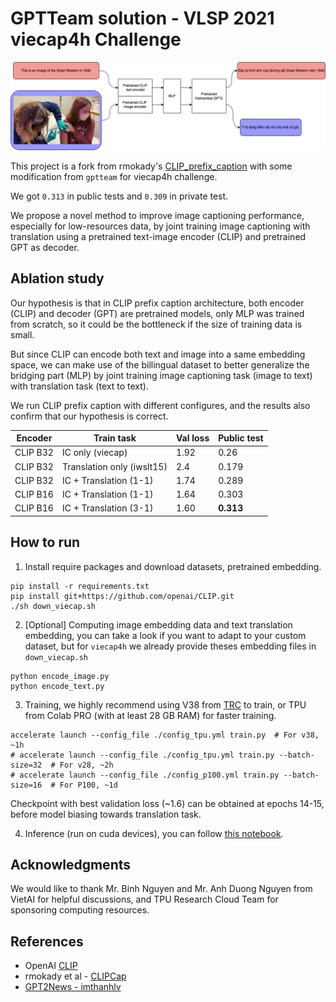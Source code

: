 # GPTTeam solution - VLSP 2021 viecap4h Challenge

![Architecture](gptteam.png)

This project is a fork from rmokady's [CLIP_prefix_caption](https://github.com/rmokady/CLIP_prefix_caption)
with some modification from `gptteam` for viecap4h challenge.

We got `0.313` in public tests and `0.309` in private test.

We propose a novel method to improve image captioning performance, especially for 
low-resources data, by joint training image captioning with translation using 
a pretrained text-image encoder (CLIP) and pretrained GPT as decoder.

## Ablation study

Our hypothesis is that in CLIP prefix caption architecture, both encoder (CLIP) and decoder (GPT) 
are pretrained models, only MLP was trained from scratch, so it could be the bottleneck if the size
of training data is small.

But since CLIP can encode both text and image into a same embedding space, we can make use of the
billingual dataset to better generalize the bridging part (MLP) by joint training image captioning 
task (image to text) with translation task (text to text).

We run CLIP prefix caption with different configures, and the results also confirm that our
hypothesis is correct.

| Encoder  | Train task                 | Val loss | Public test |
| -------- | -------------------------- | -------- | ----------- |
| CLIP B32 | IC only (viecap)           | 1.92     | 0.26        |
| CLIP B32 | Translation only (iwslt15) | 2.4      | 0.179       |
| CLIP B32 | IC + Translation (1-1)     | 1.74     | 0.289       |
| CLIP B16 | IC + Translation (1-1)     | 1.64     | 0.303       |
| CLIP B16 | IC + Translation (3-1)     | 1.60     | **0.313**   |

## How to run

1. Install require packages and download datasets, pretrained embedding.
```
pip install -r requirements.txt
pip install git+https://github.com/openai/CLIP.git
./sh down_viecap.sh
```

2. [Optional] Computing image embedding data and text translation embedding, 
you can take a look if you want to adapt to your custom dataset, 
but for `viecap4h` we already provide theses embedding files in `down_viecap.sh`

```
python encode_image.py
python encode_text.py
```

3. Training, we highly recommend using V38 from [TRC](https://sites.research.google/trc/about/) to train, 
or TPU from Colab PRO (with at least 28 GB RAM) for faster training.

```
accelerate launch --config_file ./config_tpu.yml train.py  # For v38, ~1h
# accelerate launch --config_file ./config_tpu.yml train.py --batch-size=32  # For v28, ~2h
# accelerate launch --config_file ./config_p100.yml train.py --batch-size=16  # For P100, ~1d
```

Checkpoint with best validation loss (~1.6) can be obtained at epochs 14-15, before model biasing towards translation task.

4. Inference (run on cuda devices), you can follow [this notebook](notebooks/b16-infer.ipynb).

## Acknowledgments

We would like to thank Mr. Binh Nguyen and Mr. Anh Duong Nguyen from VietAI for helpful discussions, 
and TPU Research Cloud Team for sponsoring computing resources.

## References

- OpenAI [CLIP](https://openai.com/blog/clip/)
- rmokady et al - [CLIPCap](https://github.com/rmokady/CLIP_prefix_caption)
- [GPT2News - imthanhlv](https://huggingface.co/imthanhlv/gpt2news)
